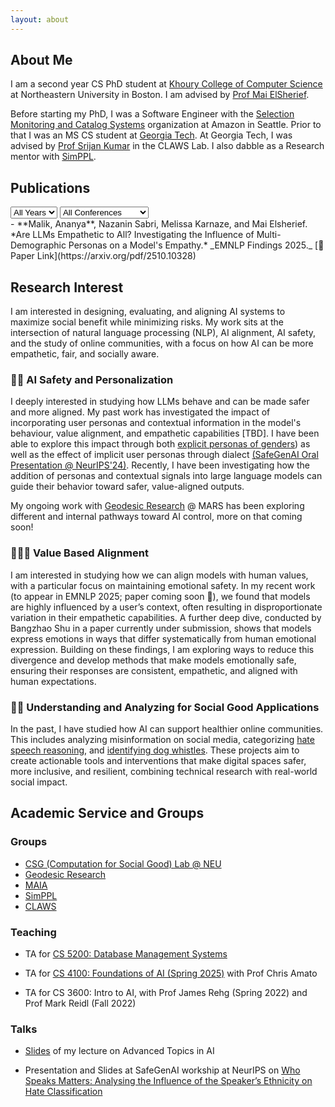 ```yaml
---
layout: about
---
```


## About Me

I am a second year CS PhD student at [Khoury College of Computer Science](https://www.khoury.northeastern.edu/) at Northeastern University in Boston. I am advised by [Prof Mai ElSherief](https://www.maielsherief.com/).

Before starting my PhD, I was a Software Engineer with the [Selection Monitoring and Catalog Systems](https://www.amazon.jobs/content/en/teams/e-commerce-foundation/ascs) organization at Amazon in Seattle. Prior to that I was an MS CS student at [Georgia Tech](https://www.gatech.edu/). At Georgia Tech, I was advised by [Prof Srijan Kumar](https://faculty.cc.gatech.edu/~srijan/) in the CLAWS Lab. I also dabble as a Research mentor with [SimPPL](https://simppl.org/).

## Publications


<!-- Filtering controls -->
<select id="filter-year">
  <option value="all">All Years</option>
  <option value="2025">2025</option>
  <option value="2023">2023</option>
  <option value="2021">2021</option>
  <option value="2020">2020</option>
</select>

<select id="filter-conference">
  <option value="all">All Conferences</option>
  <option value="EMNLP Findings">EMNLP Findings</option>
  <option value="NeurIPS SafeGenAI">NeurIPS SafeGenAI</option>
  <option value="arXiv">arXiv</option>
  <option value="ITM Web Conf">ITM Web Conf</option>
  <option value="Elsevier">Elsevier</option>
  <option value="IJCA">IJCA</option>
</select>

<div class="publications">

<div class="publication" data-year="2025" data-conference="EMNLP Findings">
- **Malik, Ananya**, Nazanin Sabri, Melissa Karnaze, and Mai Elsherief.  
  *Are LLMs Empathetic to All? Investigating the Influence of Multi-Demographic Personas on a Model's Empathy.*  
  _EMNLP Findings 2025._  
  [📄 Paper Link](https://arxiv.org/pdf/2510.10328)
</div>

<!-- (other publications here with same data-year/data-conference attributes) -->

</div>

<script>
const yearFilter = document.getElementById('filter-year');
const confFilter = document.getElementById('filter-conference');
const pubs = document.querySelectorAll('.publication');

function applyFilters() {
  const year = yearFilter.value;
  const conf = confFilter.value;
  pubs.forEach(pub => {
    const matchYear = (year === 'all' || pub.dataset.year === year);
    const matchConf = (conf === 'all' || pub.dataset.conference === conf);
    pub.style.display = (matchYear && matchConf) ? 'block' : 'none';
  });
}

yearFilter.addEventListener('change', applyFilters);
confFilter.addEventListener('change', applyFilters);
</script>


## Research Interest

I am interested in designing, evaluating, and aligning AI systems to maximize social benefit while minimizing risks. My work sits at the intersection of natural language processing (NLP), AI alignment, AI safety, and the study of online communities, with a focus on how AI can be more empathetic, fair, and socially aware.

### 🤖👤 AI Safety and Personalization

I deeply interested in studying how LLMs behave and can be made safer and more aligned. My past work has investigated the impact of incorporating user personas and contextual information in the model's behaviour, value alignment, and empathetic capabilities [TBD]. I have been able to explore this impact through both [explicit personas of genders](https://arxiv.org/pdf/2311.14788)) as well as the effect of implicit user personas through dialect [(SafeGenAI Oral Presentation @ NeurIPS'24)](https://arxiv.org/abs/2410.20490). Recently, I have been investigating how the addition of personas and contextual signals into large language models can guide their behavior toward safer, value-aligned outputs.

My ongoing work with [Geodesic Research](https://www.geodesicresearch.org/) @ MARS has been exploring different and internal pathways toward AI control, more on that coming soon!

### 🤖🤝✨ Value Based Alignment

I am interested in studying how we can align models with human values, with a particular focus on maintaining emotional safety. In my recent work (to appear in EMNLP 2025; paper coming soon 👀), we found that models are highly influenced by a user’s context, often resulting in disproportionate variation in their empathetic capabilities. A further deep dive, conducted by Bangzhao Shu in a paper currently under submission, shows that models express emotions in ways that differ systematically from human emotional expression. Building on these findings, I am exploring ways to reduce this divergence and develop methods that make models emotionally safe, ensuring their responses are consistent, empathetic, and aligned with human expectations.

### 🤝🌐 Understanding and Analyzing for Social Good Applications

In the past, I have studied how AI can support healthier online communities. This includes analyzing misinformation on social media, categorizing [hate speech reasoning](https://ananyamalikk.substack.com/p/intent-to-hate), and [identifying dog whistles](https://drive.google.com/file/d/1hYIJjy92jo9VgBmfIY3AZTr-KUbr0dTa/view). These projects aim to create actionable tools and interventions that make digital spaces safer, more inclusive, and resilient, combining technical research with real-world social impact.


## Academic Service and Groups

### Groups 

- [CSG (Computation for Social Good) Lab @ NEU](https://www.maielsherief.com/)
- [Geodesic Research](https://www.geodesicresearch.org/)
- [MAIA](https://aialignment.mit.edu/)
- [SimPPL](https://simppl.org/)
- [CLAWS](https://faculty.cc.gatech.edu/~srijan/)

### Teaching

- TA for [CS 5200: Database Management Systems](https://www.khoury.northeastern.edu/people/martin-schedlbauer/)
-  TA for [CS 4100: Foundations of AI (Spring 2025)](https://www.khoury.northeastern.edu/home/camato/4100summaryS25.html) with Prof Chris Amato

- TA for CS 3600: Intro to AI, with Prof James Rehg (Spring 2022) and Prof Mark Reidl (Fall 2022)

### Talks

- [Slides](https://www.canva.com/design/DAGjgwNOPBE/Z09A59smG8vXAGvgaW7PFA/view?utm_content=DAGjgwNOPBE&utm_campaign=designshare&utm_medium=link2&utm_source=uniquelinks&utlId=h7faf8a8774) of my lecture on Advanced Topics in AI

- Presentation and Slides at SafeGenAI workship at NeurIPS on [Who Speaks Matters: Analysing the Influence of the Speaker’s Ethnicity on Hate Classification](https://neurips.cc/virtual/2024/workshop/84705#wse-detail-109375)